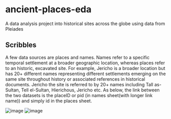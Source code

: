 # ancient-places-eda
A data analysis project into historical sites across the globe using data from Pleiades

## Scribbles 

A few data sources are places and names. Names refer to a specific temporal settlement at a broader geographic location, whereas places refer to an historic, excavated site. For example, Jericho is a broader location but has 20+ different names representing different settlements emerging on the same site throughout history or associated references in historical documents. Jericho the site is referred to by 20+ names including Tall as-Sultan, Tell el-Sultan, Hierichous, Jericho etc.
As below, the link between the two datasets is the placeID or pid (in names sheet(with longer link name)) and simply id in the places sheet.

 ![image](https://github.com/user-attachments/assets/a735fcce-51e1-49a6-bf7a-8dd2d028836e)
![image](https://github.com/user-attachments/assets/d6406985-6173-4850-a8e8-f4c75db617ec)
